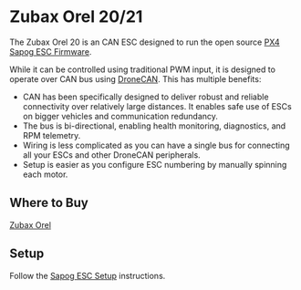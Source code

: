 # Zubax Orel 20/21

The Zubax Orel 20 is an CAN ESC designed to run the open source [PX4 Sapog ESC Firmware](dronecan/sapog.md).

While it can be controlled using traditional PWM input, it is designed to operate over CAN bus using [DroneCAN](README.md).
This has multiple benefits:

- CAN has been specifically designed to deliver robust and reliable connectivity over relatively large distances.
  It enables safe use of ESCs on bigger vehicles and communication redundancy.
- The bus is bi-directional, enabling health monitoring, diagnostics, and RPM telemetry.
- Wiring is less complicated as you can have a single bus for connecting all your ESCs and other DroneCAN peripherals.
- Setup is easier as you configure ESC numbering by manually spinning each motor.

## Where to Buy

[Zubax Orel](https://zubax.com/products/orel_20)

## Setup

Follow the [Sapog ESC Setup](dronecan/sapog.md) instructions.
